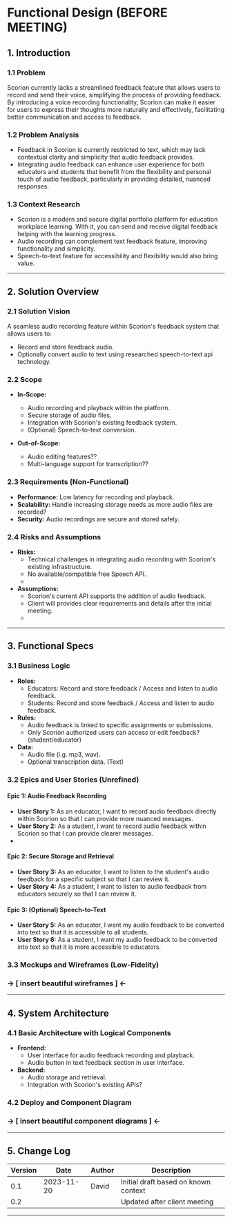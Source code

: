 # Functional Design (BEFORE MEETING)

## 1. Introduction

### 1.1 Problem
Scorion currently lacks a streamlined feedback feature that allows users to record and send their voice,
simplifying the process of providing feedback. By introducing a voice recording functionality,
Scorion can make it easier for users to express their thoughts more naturally and effectively,
facilitating better communication and access to feedback.

### 1.2 Problem Analysis
- Feedback in Scorion is currently restricted to text, which may lack contextual clarity and simplicity 
that audio feedback provides.
- Integrating audio feedback can enhance user experience for both educators and students that
benefit from the flexibility and personal touch of audio feedback, particularly in providing
detailed, nuanced responses.

### 1.3 Context Research
- Scorion is a modern and secure digital portfolio platform for education workplace learning. 
With it, you can send and receive digital feedback helping with the learning progress.
- Audio recording can complement text feedback feature, improving functionality and simplicity.
- Speech-to-text feature for accessibility and flexibility would also bring value.

---

## 2. Solution Overview

### 2.1 Solution Vision
A seamless audio recording feature within Scorion's feedback system that allows users to:
- Record and store feedback audio.
- Optionally convert audio to text using researched speech-to-text api technology.

### 2.2 Scope
- **In-Scope:**
    - Audio recording and playback within the platform.
    - Secure storage of audio files.
    - Integration with Scorion's existing feedback system.
    - (Optional) Speech-to-text conversion.

- **Out-of-Scope:**
    - Audio editing features??
    - Multi-language support for transcription??

### 2.3 Requirements (Non-Functional)
- **Performance:** Low latency for recording and playback.
- **Scalability:** Handle increasing storage needs as more audio files are recorded?
- **Security:** Audio recordings are secure and stored safely. 

### 2.4 Risks and Assumptions
- **Risks:**
    - Technical challenges in integrating audio recording with Scorion's existing infrastructure.
    - No available/compatible free Speech API.
    - 
- **Assumptions:**
    - Scorion's current API supports the addition of audio feedback.
    - Client will provides clear requirements and details after the initial meeting.
    - 

---

## 3. Functional Specs

### 3.1 Business Logic
- **Roles:**
    - Educators: Record and store feedback / Access and listen to audio feedback.
    - Students: Record and store feedback / Access and listen to audio feedback.
- **Rules:**
    - Audio feedback is linked to specific assignments or submissions.
    - Only Scorion authorized users can access or edit feedback? (student/educator)
- **Data:**
    - Audio file (i.g. mp3, wav).
    - Optional transcription data. (Text)

### 3.2 Epics and User Stories (Unrefined)
#### Epic 1: Audio Feedback Recording
- **User Story 1:** As an educator, I want to record audio feedback directly within Scorion so that I can provide more nuanced messages.
- **User Story 2:** As a student, I want to record audio feedback within Scorion so that I can provide clearer messages.
- 
#### Epic 2: Secure Storage and Retrieval
- **User Story 3:** As an educator, I want to listen to the student's audio feedback for a specific subject so that I can review it.
- **User Story 4:** As a student, I want to listen to audio feedback from educators securely so that I can review it.

#### Epic 3: (Optional) Speech-to-Text
- **User Story 5:** As an educator, I want my audio feedback to be converted into text so that it is accessible to all students.
- **User Story 6:** As a student, I want my audio feedback to be converted into text so that it is more accessible to educators.
### 3.3 Mockups and Wireframes (Low-Fidelity)

### -> [ insert beautiful wireframes ] <-

---

## 4. System Architecture

### 4.1 Basic Architecture with Logical Components
- **Frontend:**
    - User interface for audio feedback recording and playback.
    - Audio button in text feedback section in user interface.
- **Backend:**
    - Audio storage and retrieval.
    - Integration with Scorion's existing APIs?

### 4.2 Deploy and Component Diagram

### -> [ insert beautiful component diagrams ] <-

---

## 5. Change Log

| Version | Date       | Author | Description                          |
|---------|------------|--------|--------------------------------------|
| 0.1     | 2023-11-20 | David  | Initial draft based on known context |
| 0.2     |            |        | Updated after client meeting         |

---